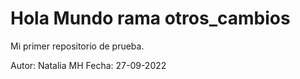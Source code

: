 # Hola Mundo rama otros_cambios

Mi primer repositorio de prueba. 

Autor: Natalia MH 
Fecha: 27-09-2022
